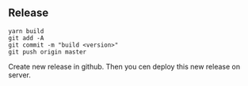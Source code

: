 ## Release

```
yarn build
git add -A
git commit -m "build <version>"
git push origin master
```

Create new release in github. Then you cen deploy this new release on server.